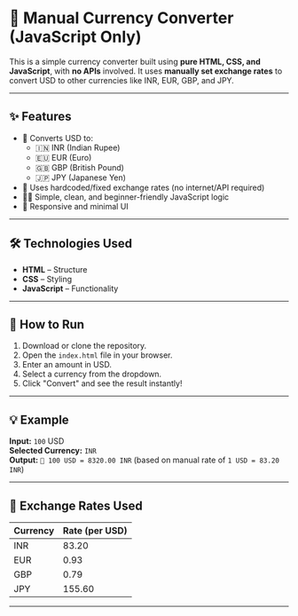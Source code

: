 # 💱 Manual Currency Converter (JavaScript Only)

This is a simple currency converter built using **pure HTML, CSS, and JavaScript**, with **no APIs** involved. It uses **manually set exchange rates** to convert USD to other currencies like INR, EUR, GBP, and JPY.

---

## ✨ Features

- 🔢 Converts USD to:
  - 🇮🇳 INR (Indian Rupee)
  - 🇪🇺 EUR (Euro)
  - 🇬🇧 GBP (British Pound)
  - 🇯🇵 JPY (Japanese Yen)
- 🧮 Uses hardcoded/fixed exchange rates (no internet/API required)
- 🧑‍💻 Simple, clean, and beginner-friendly JavaScript logic
- 📱 Responsive and minimal UI

---

## 🛠️ Technologies Used

- **HTML** – Structure
- **CSS** – Styling
- **JavaScript** – Functionality

---

## 🚀 How to Run

1. Download or clone the repository.
2. Open the `index.html` file in your browser.
3. Enter an amount in USD.
4. Select a currency from the dropdown.
5. Click "Convert" and see the result instantly!

---

## 💡 Example

**Input:** `100` USD  
**Selected Currency:** `INR`  
**Output:** `💱 100 USD = 8320.00 INR` (based on manual rate of `1 USD = 83.20 INR`)

---

## 🧠 Exchange Rates Used

| Currency | Rate (per USD) |
|----------|----------------|
| INR      | 83.20          |
| EUR      | 0.93           |
| GBP      | 0.79           |
| JPY      | 155.60         |

---


